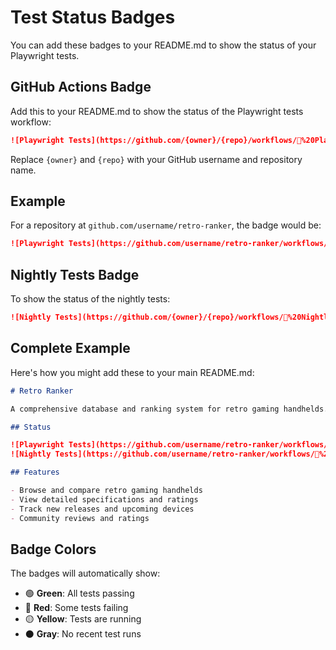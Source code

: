 # Test Status Badges

You can add these badges to your README.md to show the status of your Playwright
tests.

## GitHub Actions Badge

Add this to your README.md to show the status of the Playwright tests workflow:

```markdown
![Playwright Tests](https://github.com/{owner}/{repo}/workflows/🧪%20Playwright%20Tests/badge.svg)
```

Replace `{owner}` and `{repo}` with your GitHub username and repository name.

## Example

For a repository at `github.com/username/retro-ranker`, the badge would be:

```markdown
![Playwright Tests](https://github.com/username/retro-ranker/workflows/🧪%20Playwright%20Tests/badge.svg)
```

## Nightly Tests Badge

To show the status of the nightly tests:

```markdown
![Nightly Tests](https://github.com/{owner}/{repo}/workflows/🌙%20Nightly%20Playwright%20Tests/badge.svg)
```

## Complete Example

Here's how you might add these to your main README.md:

```markdown
# Retro Ranker

A comprehensive database and ranking system for retro gaming handhelds.

## Status

![Playwright Tests](https://github.com/username/retro-ranker/workflows/🧪%20Playwright%20Tests/badge.svg)
![Nightly Tests](https://github.com/username/retro-ranker/workflows/🌙%20Nightly%20Playwright%20Tests/badge.svg)

## Features

- Browse and compare retro gaming handhelds
- View detailed specifications and ratings
- Track new releases and upcoming devices
- Community reviews and ratings
```

## Badge Colors

The badges will automatically show:

- 🟢 **Green**: All tests passing
- 🔴 **Red**: Some tests failing
- 🟡 **Yellow**: Tests are running
- ⚫ **Gray**: No recent test runs
